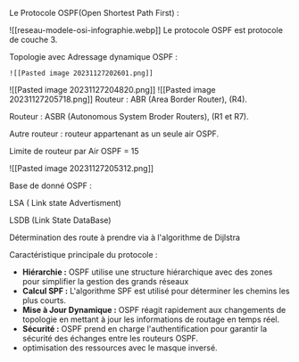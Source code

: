 


Le Protocole OSPF(Open Shortest Path First) : 

![[reseau-modele-osi-infographie.webp]]
Le protocole OSPF est protocole de couche 3.




Topologie avec Adressage dynamique OSPF : 

	![[Pasted image 20231127202601.png]]

![[Pasted image 20231127204820.png]]
![[Pasted image 20231127205718.png]]
Routeur : ABR (Area Border Router), (R4).

Routeur : ASBR (Autonomous System Broder Routers), (R1 et R7).

Autre routeur : routeur appartenant as un seule air OSPF.

Limite de routeur par Air OSPF = 15 

![[Pasted image 20231127205312.png]]

Base de donné OSPF : 

LSA ( Link state Advertisment)

LSDB (Link State DataBase)

Détermination des route à prendre via à l'algorithme de Dijlstra

Caractéristique principale du protocole : 

- **Hiérarchie :** OSPF utilise une structure hiérarchique avec des zones pour simplifier la gestion des grands réseaux
- **Calcul SPF :** L'algorithme SPF est utilisé pour déterminer les chemins les plus courts.
- **Mise à Jour Dynamique :** OSPF réagit rapidement aux changements de topologie en mettant à jour les informations de routage en temps réel.
- **Sécurité :** OSPF prend en charge l'authentification pour garantir la sécurité des échanges entre les routeurs OSPF.
- optimisation des ressources avec le masque inversé.


